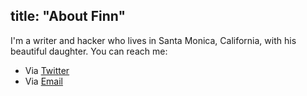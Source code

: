 title: "About Finn"
---
I'm a writer and hacker who lives in Santa Monica, California, with his beautiful daughter. You can reach me:

* Via [Twitter]
* Via [Email]

[Twitter]:http://twitter.com/finnmack
[Email]:mailto:finn@finnmack.com
